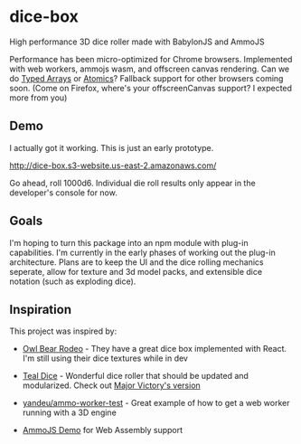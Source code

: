 # dice-box
High performance 3D dice roller made with BabylonJS and AmmoJS

Performance has been micro-optimized for Chrome browsers. Implemented with web workers, ammojs wasm, and offscreen canvas rendering. Can we do [Typed Arrays](https://developer.mozilla.org/en-US/docs/Web/JavaScript/Typed_arrays) or [Atomics](https://developer.mozilla.org/en-US/docs/Web/JavaScript/Reference/Global_Objects/Atomics)?
Fallback support for other browsers coming soon. (Come on Firefox, where's your offscreenCanvas support? I expected more from you)

## Demo
I actually got it working. This is just an early prototype.

http://dice-box.s3-website.us-east-2.amazonaws.com/

Go ahead, roll 1000d6. Individual die roll results only appear in the developer's console for now.

## Goals
I'm hoping to turn this package into an npm module with plug-in capabilities. I'm currently in the early phases of working out the plug-in architecture. Plans are to keep the UI and the dice rolling mechanics seperate, allow for texture and 3d model packs, and extensible dice notation (such as exploding dice).

## Inspiration
This project was inspired by:

 - [Owl Bear Rodeo](https://www.owlbear.rodeo/) - They have a great dice box implemented with React. I'm still using their dice textures while in dev

 - [Teal Dice](http://a.teall.info/dice/) - Wonderful dice roller that should be updated and modularized. Check out [Major Victory's version](http://dnd.majorsplace.com/)

 - [yandeu/ammo-worker-test](https://github.com/yandeu/ammo-worker-test) - Great example of how to get a web worker running with a 3D engine

 - [AmmoJS Demo](https://rawcdn.githack.com/kripken/ammo.js/99d0ec0b1e26d7ccc13e013caba8e8a5c98d953b/examples/webgl_demo/ammo.wasm.html) for Web Assembly support
